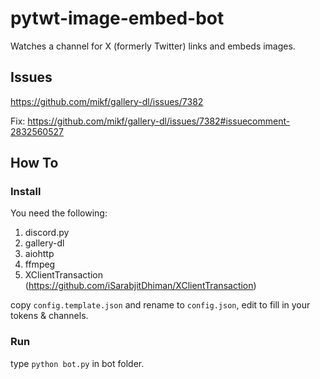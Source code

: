 # pytwt-image-embed-bot
Watches a channel for X (formerly Twitter) links and embeds images.

## Issues
https://github.com/mikf/gallery-dl/issues/7382

Fix: https://github.com/mikf/gallery-dl/issues/7382#issuecomment-2832560527

## How To

### Install

You need the following: 

 1. discord.py 
 2. gallery-dl
 3. aiohttp
 4. ffmpeg
 5. XClientTransaction (https://github.com/iSarabjitDhiman/XClientTransaction)

copy `config.template.json` and rename to `config.json`, edit to fill in your tokens & channels.

### Run

type `python bot.py` in bot folder.
